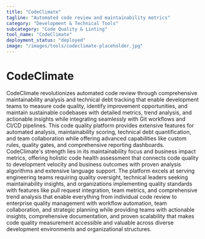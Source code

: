 ```yaml
---
title: "CodeClimate"
tagline: "Automated code review and maintainability metrics"
category: "Development & Technical Tools"
subcategory: "Code Quality & Linting"
tool_name: "CodeClimate"
deployment_status: "deployed"
image: "/images/tools/codeclimate-placeholder.jpg"
---
```


# CodeClimate

CodeClimate revolutionizes automated code review through comprehensive maintainability analysis and technical debt tracking that enable development teams to measure code quality, identify improvement opportunities, and maintain sustainable codebases with detailed metrics, trend analysis, and actionable insights while integrating seamlessly with Git workflows and CI/CD pipelines. This code quality platform provides extensive features for automated analysis, maintainability scoring, technical debt quantification, and team collaboration while offering advanced capabilities like custom rules, quality gates, and comprehensive reporting dashboards. CodeClimate's strength lies in its maintainability focus and business impact metrics, offering holistic code health assessment that connects code quality to development velocity and business outcomes with proven analysis algorithms and extensive language support. The platform excels at serving engineering teams requiring quality oversight, technical leaders seeking maintainability insights, and organizations implementing quality standards with features like pull request integration, team metrics, and comprehensive trend analysis that enable everything from individual code review to enterprise quality management with workflow automation, team collaboration, and strategic planning while providing teams with actionable insights, comprehensive documentation, and proven scalability that makes code quality measurement accessible and valuable across diverse development environments and organizational structures.